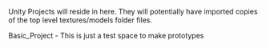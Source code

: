 Unity Projects will reside in here.  They will potentially have imported copies of the top level textures/models folder files.

Basic_Project - This is just a test space to make prototypes


